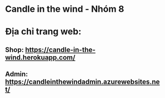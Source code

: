 # Candle in the wind - Nhóm 8

# Địa chỉ trang web: 
## Shop: https://candle-in-the-wind.herokuapp.com/
## Admin: https://candleinthewindadmin.azurewebsites.net/


